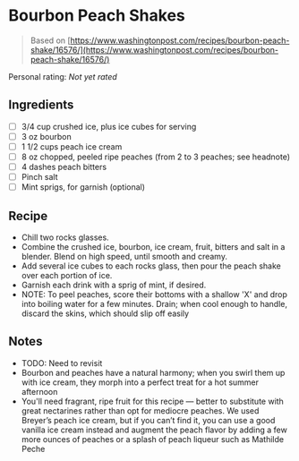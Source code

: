 <!-- Needs Manual Review -->

<!-- Do not modify sections with "AUTO-*". They are updated by make.py -->

# Bourbon Peach Shakes

> Based on [https://www.washingtonpost.com/recipes/bourbon-peach-shake/16576/](https://www.washingtonpost.com/recipes/bourbon-peach-shake/16576/)

<!-- rating=0; (User can specify rating on scale of 1-5) -->
<!-- AUTO-UserRating -->
Personal rating: *Not yet rated*
<!-- /AUTO-UserRating -->

<!-- name_image=None; (User can specify image name) -->
<!-- AUTO-Image -->
<!-- TODO: Capture image -->
<!-- /AUTO-Image -->

## Ingredients

* [ ] 3/4 cup crushed ice, plus ice cubes for serving
* [ ] 3 oz bourbon
* [ ] 1 1/2 cups peach ice cream
* [ ] 8 oz chopped, peeled ripe peaches (from 2 to 3 peaches; see headnote)
* [ ] 4 dashes peach bitters
* [ ] Pinch salt
* [ ] Mint sprigs, for garnish (optional)

## Recipe

* Chill two rocks glasses.
* Combine the crushed ice, bourbon, ice cream, fruit, bitters and salt in a blender. Blend on high speed, until smooth and creamy.
* Add several ice cubes to each rocks glass, then pour the peach shake over each portion of ice.
* Garnish each drink with a sprig of mint, if desired.
* NOTE: To peel peaches, score their bottoms with a shallow 'X' and drop into boiling water for a few minutes. Drain; when cool enough to handle, discard the skins, which should slip off easily

## Notes

* TODO: Need to revisit
* Bourbon and peaches have a natural harmony; when you swirl them up with ice cream, they morph into a perfect treat for a hot summer afternoon
* You'll need fragrant, ripe fruit for this recipe — better to substitute with great nectarines rather than opt for mediocre peaches. We used Breyer’s peach ice cream, but if you can’t find it, you can use a good vanilla ice cream instead and augment the peach flavor by adding a few more ounces of peaches or a splash of peach liqueur such as Mathilde Peche
